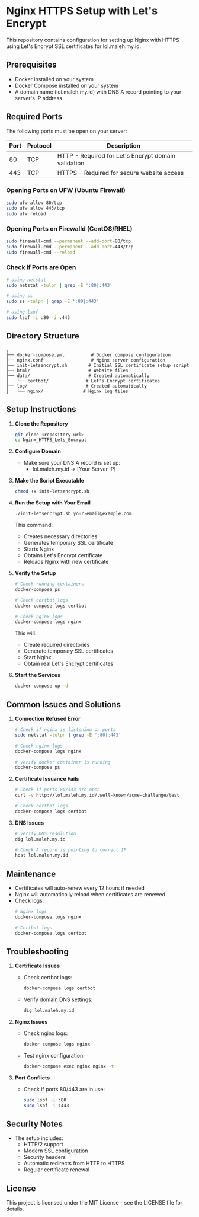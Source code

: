 # Nginx HTTPS Setup with Let's Encrypt

This repository contains configuration for setting up Nginx with HTTPS using Let's Encrypt SSL certificates for lol.maleh.my.id.

## Prerequisites

- Docker installed on your system
- Docker Compose installed on your system
- A domain name (lol.maleh.my.id) with DNS A record pointing to your server's IP address

## Required Ports

The following ports must be open on your server:

| Port | Protocol | Description                                           |
|------|----------|-------------------------------------------------------|
| 80   | TCP      | HTTP - Required for Let's Encrypt domain validation    |
| 443  | TCP      | HTTPS - Required for secure website access            |

### Opening Ports on UFW (Ubuntu Firewall)
```bash
sudo ufw allow 80/tcp
sudo ufw allow 443/tcp
sudo ufw reload
```

### Opening Ports on Firewalld (CentOS/RHEL)
```bash
sudo firewall-cmd --permanent --add-port=80/tcp
sudo firewall-cmd --permanent --add-port=443/tcp
sudo firewall-cmd --reload
```

### Check if Ports are Open
```bash
# Using netstat
sudo netstat -tulpn | grep -E ':80|:443'

# Using ss
sudo ss -tulpn | grep -E ':80|:443'

# Using lsof
sudo lsof -i :80 -i :443
```

## Directory Structure

```
.
├── docker-compose.yml          # Docker compose configuration
├── nginx.conf                  # Nginx server configuration
├── init-letsencrypt.sh        # Initial SSL certificate setup script
├── html/                      # Website files
├── data/                      # Created automatically
│   └── certbot/              # Let's Encrypt certificates
├── log/                      # Created automatically
│   └── nginx/               # Nginx log files
```

## Setup Instructions

1. **Clone the Repository**
   ```bash
   git clone <repository-url>
   cd Nginx_HTTPS_Lets_Encrypt
   ```

2. **Configure Domain**
   - Make sure your DNS A record is set up:
     - lol.maleh.my.id → [Your Server IP]

3. **Make the Script Executable**
   ```bash
   chmod +x init-letsencrypt.sh
   ```

4. **Run the Setup with Your Email**
   ```bash
   ./init-letsencrypt.sh your-email@example.com
   ```

   This command:
   - Creates necessary directories
   - Generates temporary SSL certificate
   - Starts Nginx
   - Obtains Let's Encrypt certificate
   - Reloads Nginx with new certificate

5. **Verify the Setup**
   ```bash
   # Check running containers
   docker-compose ps
   
   # Check certbot logs
   docker-compose logs certbot
   
   # Check nginx logs
   docker-compose logs nginx
   ```
   This will:
   - Create required directories
   - Generate temporary SSL certificates
   - Start Nginx
   - Obtain real Let's Encrypt certificates

6. **Start the Services**
   ```bash
   docker-compose up -d
   ```

## Common Issues and Solutions

1. **Connection Refused Error**
   ```bash
   # Check if nginx is listening on ports
   sudo netstat -tulpn | grep -E ':80|:443'
   
   # Check nginx logs
   docker-compose logs nginx
   
   # Verify docker container is running
   docker-compose ps
   ```

2. **Certificate Issuance Fails**
   ```bash
   # Check if ports 80/443 are open
   curl -v http://lol.maleh.my.id/.well-known/acme-challenge/test
   
   # Check certbot logs
   docker-compose logs certbot
   ```

3. **DNS Issues**
   ```bash
   # Verify DNS resolution
   dig lol.maleh.my.id
   
   # Check A record is pointing to correct IP
   host lol.maleh.my.id
   ```

## Maintenance

- Certificates will auto-renew every 12 hours if needed
- Nginx will automatically reload when certificates are renewed
- Check logs:
  ```bash
  # Nginx logs
  docker-compose logs nginx
  
  # Certbot logs
  docker-compose logs certbot
  ```

## Troubleshooting

1. **Certificate Issues**
   - Check certbot logs:
     ```bash
     docker-compose logs certbot
     ```
   - Verify domain DNS settings:
     ```bash
     dig lol.maleh.my.id
     ```

2. **Nginx Issues**
   - Check nginx logs:
     ```bash
     docker-compose logs nginx
     ```
   - Test nginx configuration:
     ```bash
     docker-compose exec nginx nginx -t
     ```

3. **Port Conflicts**
   - Check if ports 80/443 are in use:
     ```bash
     sudo lsof -i :80
     sudo lsof -i :443
     ```

## Security Notes

- The setup includes:
  - HTTP/2 support
  - Modern SSL configuration
  - Security headers
  - Automatic redirects from HTTP to HTTPS
  - Regular certificate renewal

## License

This project is licensed under the MIT License - see the LICENSE file for details.
